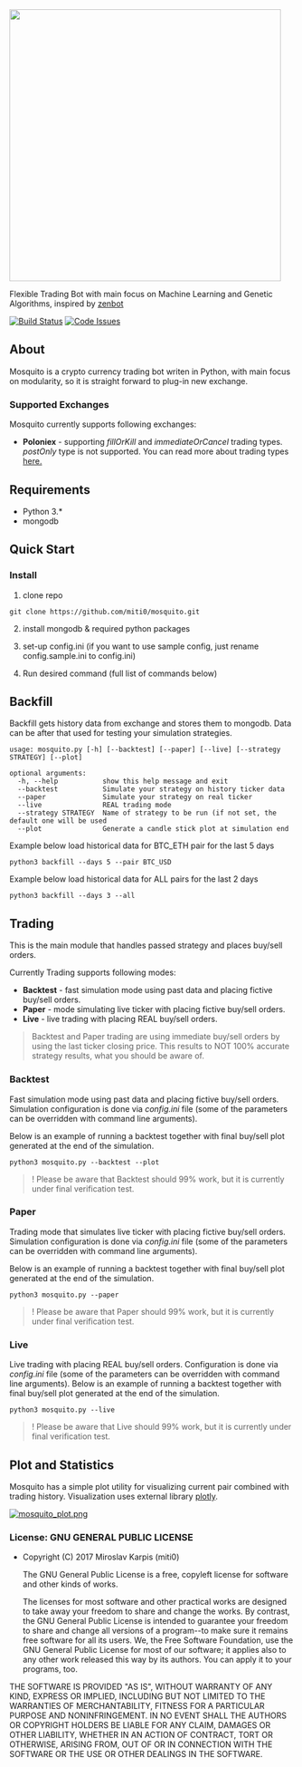 <img src="https://user-images.githubusercontent.com/1301154/28501904-86816828-6fe6-11e7-81a0-73c7d6afe5d5.png" width="480">

Flexible Trading Bot with main focus on Machine Learning and Genetic Algorithms, inspired by [zenbot](https://github.com/carlos8f/zenbot)

[![Build Status](https://travis-ci.org/miti0/mosquito.svg?branch=master)](https://travis-ci.org/miti0/mosquito)
[![Code Issues](https://www.quantifiedcode.com/api/v1/project/5609393e38ed496cbd166cdb7b0c019e/badge.svg)](https://www.quantifiedcode.com/app/project/5609393e38ed496cbd166cdb7b0c019e)


## About
Mosquito is a crypto currency trading bot writen in Python, with main focus on modularity, so it is straight forward to plug-in new exchange. 

### Supported Exchanges
Mosquito currently supports following exchanges:
 * **Poloniex** - supporting *fillOrKill* and *immediateOrCancel* trading types. *postOnly* type is not supported. You can 
 read more about trading types [here.](https://github.com/s4w3d0ff/python-poloniex/blob/master/poloniex/__init__.py)


## Requirements
 * Python 3.*
 * mongodb



## Quick Start



### Install
 1. clone repo
 ```
 git clone https://github.com/miti0/mosquito.git
 ```
 2. install mongodb & required python packages
 
 3. set-up config.ini (if you want to use sample config, just rename config.sample.ini to config.ini)
 
 3. Run desired command (full list of commands below)
 


## Backfill
Backfill gets history data from exchange and stores them to mongodb. Data can be after that used for testing your simulation strategies.

```
usage: mosquito.py [-h] [--backtest] [--paper] [--live] [--strategy STRATEGY] [--plot]

optional arguments:
  -h, --help           show this help message and exit
  --backtest           Simulate your strategy on history ticker data
  --paper              Simulate your strategy on real ticker
  --live               REAL trading mode
  --strategy STRATEGY  Name of strategy to be run (if not set, the default one will be used
  --plot               Generate a candle stick plot at simulation end

```

Example below load historical data for BTC_ETH pair for the last 5 days
```
python3 backfill --days 5 --pair BTC_USD
```

Example below load historical data for ALL pairs for the last 2 days
```
python3 backfill --days 3 --all
```


## Trading
This is the main module that handles passed strategy and places buy/sell orders. 

Currently Trading supports following modes:
 * **Backtest** - fast simulation mode using past data and placing fictive buy/sell orders.
 * **Paper** - mode simulating live ticker with placing fictive buy/sell orders.
 * **Live** - live trading with placing REAL buy/sell orders.

> Backtest and Paper trading are using immediate buy/sell orders by using the last ticker 
closing price. This results to NOT 100% accurate strategy results, what you should be aware of.


### Backtest
Fast simulation mode using past data and placing fictive buy/sell orders. Simulation configuration is done via 
*config.ini* file (some of the parameters can be overridden with command line arguments).

Below is an example of running a backtest together with final buy/sell plot generated at the end of the simulation.
```
python3 mosquito.py --backtest --plot
```
> ! Please be aware that Backtest should 99% work, but it is currently under final verification test.


### Paper
Trading mode that simulates live ticker with placing fictive buy/sell orders. Simulation configuration is done via 
*config.ini* file (some of the parameters can be overridden with command line arguments).

Below is an example of running a backtest together with final buy/sell plot generated at the end of the simulation.
```
python3 mosquito.py --paper
```
> ! Please be aware that Paper should 99% work, but it is currently under final verification test.


### Live
Live trading with placing REAL buy/sell orders. Configuration is done via *config.ini* file (some of the parameters can be overridden with command line arguments).
Below is an example of running a backtest together with final buy/sell plot generated at the end of the simulation.
```
python3 mosquito.py --live
```
> ! Please be aware that Live should 99% work, but it is currently under final verification test.



## Plot and Statistics
Mosquito has a simple plot utility for visualizing current pair combined with trading history. Visualization uses external library [plotly](https://plot.ly/).

[![mosquito_plot.png](https://s22.postimg.org/px5umpxr5/mosquito_plot.png)](https://postimg.org/image/3xzfzigwt/)



### License: GNU GENERAL PUBLIC LICENSE

- Copyright (C) 2017 Miroslav Karpis (miti0)


  The GNU General Public License is a free, copyleft license for
software and other kinds of works.

  The licenses for most software and other practical works are designed
to take away your freedom to share and change the works.  By contrast,
the GNU General Public License is intended to guarantee your freedom to
share and change all versions of a program--to make sure it remains free
software for all its users.  We, the Free Software Foundation, use the
GNU General Public License for most of our software; it applies also to
any other work released this way by its authors.  You can apply it to
your programs, too.


THE SOFTWARE IS PROVIDED &quot;AS IS&quot;, WITHOUT WARRANTY OF ANY KIND, EXPRESS OR
IMPLIED, INCLUDING BUT NOT LIMITED TO THE WARRANTIES OF MERCHANTABILITY,
FITNESS FOR A PARTICULAR PURPOSE AND NONINFRINGEMENT. IN NO EVENT SHALL THE
AUTHORS OR COPYRIGHT HOLDERS BE LIABLE FOR ANY CLAIM, DAMAGES OR OTHER
LIABILITY, WHETHER IN AN ACTION OF CONTRACT, TORT OR OTHERWISE, ARISING FROM,
OUT OF OR IN CONNECTION WITH THE SOFTWARE OR THE USE OR OTHER DEALINGS IN THE
SOFTWARE.
